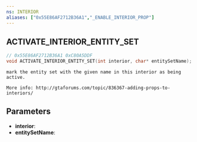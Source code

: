 ```yaml
---
ns: INTERIOR
aliases: ["0x55E86AF2712B36A1","_ENABLE_INTERIOR_PROP"]
---
```

## ACTIVATE_INTERIOR_ENTITY_SET

```c
// 0x55E86AF2712B36A1 0xC80A5DDF
void ACTIVATE_INTERIOR_ENTITY_SET(int interior, char* entitySetName);
```

```
mark the entity set with the given name in this interior as being active.

More info: http://gtaforums.com/topic/836367-adding-props-to-interiors/  
```

## Parameters
* **interior**: 
* **entitySetName**: 

